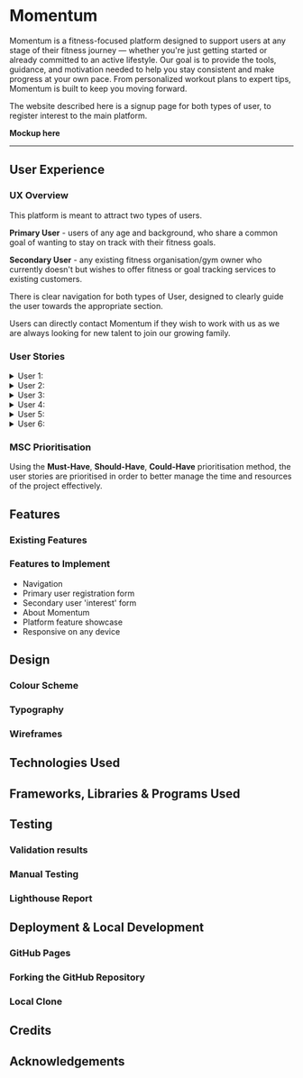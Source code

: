 # Momentum

Momentum is a fitness-focused platform designed to support users at any stage of their fitness journey — whether you're just getting started or already committed to an active lifestyle. Our goal is to provide the tools, guidance, and motivation needed to help you stay consistent and make progress at your own pace. From personalized workout plans to expert tips, Momentum is built to keep you moving forward.

The website described here is a signup page for both types of user, to register interest to the main platform.

**Mockup here**

<!-- Mockup here -->

---

## User Experience

<!-- UX here -->

### UX Overview

This platform is meant to attract two types of users.

**Primary User** -
users of any age and background, who share a common goal of wanting to stay on track with their fitness goals.

**Secondary User** -
any existing fitness organisation/gym owner who currently doesn't but wishes to offer fitness or goal tracking services to existing customers.

There is clear navigation for both types of User, designed to clearly guide the user towards the appropriate section.

Users can directly contact Momentum if they wish to work with us as we are always looking for new talent to join our growing family.

### User Stories

<details>
  <summary>User 1:</summary>
  Member of general public who is unsure but keen to get into fitness.

  *"As an average person, I want to know more about this app, to help me start my fitness journey"*
</details>

<details>
  <summary>User 2:</summary>
  Local Gym owner looking to offer better services to existing customers.

  *"As a local gym owner, I want to be able to contact the company about a data conscious app that can integrate into my own infrastructure, to better help my existing customers on their personal fitness journey."*
</details>

<details>
  <summary>User 3:</summary>
  Member of public already on a fitness journey, looking for information on a comprehensive fitness tracking system.

  *"As someone who has already started a personal fitness journey, I am looking for information about a system offered that can track my specific goals and targets."*
</details>

<details>
  <summary>User 4:</summary>
  Member of public already on a fitness journey, looking for information on a comprehensive fitness tracking system.

  *"As someone who has already started a personal fitness journey, I am looking for information about a system offered that can track my specific goals and targets."*
</details>

<details>
  <summary>User 5:</summary>
  Member of public already on a fitness journey, looking for information on a comprehensive fitness tracking system.

  *"As someone who has already started a personal fitness journey, I am looking for information about a system offered that can track my specific goals and targets."*
</details>

<details>
  <summary>User 6:</summary>
  Member of public already on a fitness journey, looking for information on a comprehensive fitness tracking system.

  *"As someone who has already started a personal fitness journey, I am looking for information about a system offered that can track my specific goals and targets."*
</details>

### MSC Prioritisation

Using the **Must-Have**, **Should-Have**, **Could-Have** prioritisation method, the user stories are prioritised in order to better manage the time and resources of the project effectively.



## Features

### Existing Features

<!-- Existing features here -->

### Features to Implement

<!-- Features to implement here -->

- Navigation
- Primary user registration form
- Secondary user 'interest' form
- About Momentum
- Platform feature showcase
- Responsive on any device

## Design

<!-- Design here -->

### Colour Scheme

<!-- Colour pallete -->

### Typography

<!-- Typography -->

### Wireframes

<!-- Wireframes -->

## Technologies Used

<!-- Technologies used here -->

## Frameworks, Libraries & Programs Used

<!-- Frameworks, Libraries etc here -->

## Testing

### Validation results

<!-- Validation here -->

### Manual Testing

<!-- Manual testing here -->

### Lighthouse Report

<!-- Lighthouse here -->

## Deployment & Local Development

### GitHub Pages

<!-- GitHub Pages -->

### Forking the GitHub Repository

<!-- Forking the GitHub Repository -->

### Local Clone

<!-- Local Clone -->

## Credits

<!-- Credits here -->

## Acknowledgements

<!-- Acknowledgements here -->
